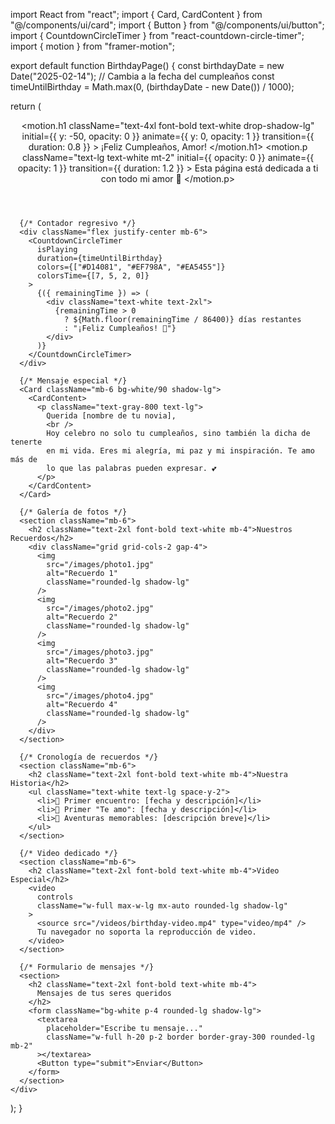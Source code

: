 import React from "react";
import { Card, CardContent } from "@/components/ui/card";
import { Button } from "@/components/ui/button";
import { CountdownCircleTimer } from "react-countdown-circle-timer";
import { motion } from "framer-motion";

export default function BirthdayPage() {
  const birthdayDate = new Date("2025-02-14"); // Cambia a la fecha del cumpleaños
  const timeUntilBirthday = Math.max(0, (birthdayDate - new Date()) / 1000);

  return (
    <div className="min-h-screen bg-gradient-to-r from-pink-300 via-purple-300 to-pink-300 p-4 text-center">
      <header className="mb-6">
        <motion.h1
          className="text-4xl font-bold text-white drop-shadow-lg"
          initial={{ y: -50, opacity: 0 }}
          animate={{ y: 0, opacity: 1 }}
          transition={{ duration: 0.8 }}
        >
          ¡Feliz Cumpleaños, Amor!
        </motion.h1>
        <motion.p
          className="text-lg text-white mt-2"
          initial={{ opacity: 0 }}
          animate={{ opacity: 1 }}
          transition={{ duration: 1.2 }}
        >
          Esta página está dedicada a ti con todo mi amor 💖
        </motion.p>
      </header>

      {/* Contador regresivo */}
      <div className="flex justify-center mb-6">
        <CountdownCircleTimer
          isPlaying
          duration={timeUntilBirthday}
          colors={["#D14081", "#EF798A", "#EA5455"]}
          colorsTime={[7, 5, 2, 0]}
        >
          {({ remainingTime }) => (
            <div className="text-white text-2xl">
              {remainingTime > 0
                ? ${Math.floor(remainingTime / 86400)} días restantes
                : "¡Feliz Cumpleaños! 🎉"}
            </div>
          )}
        </CountdownCircleTimer>
      </div>

      {/* Mensaje especial */}
      <Card className="mb-6 bg-white/90 shadow-lg">
        <CardContent>
          <p className="text-gray-800 text-lg">
            Querida [nombre de tu novia],
            <br />
            Hoy celebro no solo tu cumpleaños, sino también la dicha de tenerte
            en mi vida. Eres mi alegría, mi paz y mi inspiración. Te amo más de
            lo que las palabras pueden expresar. 💕
          </p>
        </CardContent>
      </Card>

      {/* Galería de fotos */}
      <section className="mb-6">
        <h2 className="text-2xl font-bold text-white mb-4">Nuestros Recuerdos</h2>
        <div className="grid grid-cols-2 gap-4">
          <img
            src="/images/photo1.jpg"
            alt="Recuerdo 1"
            className="rounded-lg shadow-lg"
          />
          <img
            src="/images/photo2.jpg"
            alt="Recuerdo 2"
            className="rounded-lg shadow-lg"
          />
          <img
            src="/images/photo3.jpg"
            alt="Recuerdo 3"
            className="rounded-lg shadow-lg"
          />
          <img
            src="/images/photo4.jpg"
            alt="Recuerdo 4"
            className="rounded-lg shadow-lg"
          />
        </div>
      </section>

      {/* Cronología de recuerdos */}
      <section className="mb-6">
        <h2 className="text-2xl font-bold text-white mb-4">Nuestra Historia</h2>
        <ul className="text-white text-lg space-y-2">
          <li>🌟 Primer encuentro: [fecha y descripción]</li>
          <li>🌹 Primer "Te amo": [fecha y descripción]</li>
          <li>🎉 Aventuras memorables: [descripción breve]</li>
        </ul>
      </section>

      {/* Video dedicado */}
      <section className="mb-6">
        <h2 className="text-2xl font-bold text-white mb-4">Video Especial</h2>
        <video
          controls
          className="w-full max-w-lg mx-auto rounded-lg shadow-lg"
        >
          <source src="/videos/birthday-video.mp4" type="video/mp4" />
          Tu navegador no soporta la reproducción de video.
        </video>
      </section>

      {/* Formulario de mensajes */}
      <section>
        <h2 className="text-2xl font-bold text-white mb-4">
          Mensajes de tus seres queridos
        </h2>
        <form className="bg-white p-4 rounded-lg shadow-lg">
          <textarea
            placeholder="Escribe tu mensaje..."
            className="w-full h-20 p-2 border border-gray-300 rounded-lg mb-2"
          ></textarea>
          <Button type="submit">Enviar</Button>
        </form>
      </section>
    </div>
  );
}

